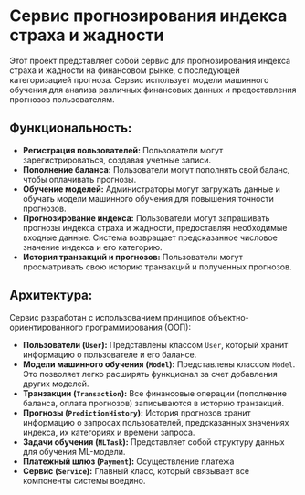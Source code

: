 # Сервис прогнозирования индекса страха и жадности

Этот проект представляет собой сервис для прогнозирования индекса страха и жадности на финансовом рынке, с последующей категоризацией прогноза.  Сервис использует модели машинного обучения для анализа различных финансовых данных и предоставления прогнозов пользователям.

## Функциональность:

* **Регистрация пользователей:**  Пользователи могут зарегистрироваться, создавая учетные записи.
* **Пополнение баланса:**  Пользователи могут пополнять свой баланс, чтобы оплачивать прогнозы.
* **Обучение моделей:**  Администраторы могут загружать данные и обучать модели машинного обучения для повышения точности прогнозов.
* **Прогнозирование индекса:**  Пользователи могут запрашивать прогнозы индекса страха и жадности, предоставляя необходимые входные данные.  Система возвращает предсказанное числовое значение индекса и его категорию.
* **История транзакций и прогнозов:**  Пользователи могут просматривать свою историю транзакций и полученных прогнозов.

## Архитектура:

Сервис разработан с использованием принципов объектно-ориентированного программирования (ООП):

* **Пользователи (`User`):**  Представлены классом `User`, который хранит информацию о пользователе и его балансе.
* **Модели машинного обучения (`Model`):**  Представлены классом `Model`.  Это позволяет легко расширять функционал за счет добавления других моделей.
* **Транзакции (`Transaction`):**  Все финансовые операции (пополнение баланса, оплата прогнозов) записываются в историю транзакций.
* **Прогнозы (`PredictionHistory`):**  История прогнозов хранит информацию о запросах пользователей, предсказанных значениях индекса, их категориях и времени запроса.
* **Задачи обучения (`MLTask`):**  Представляет собой структуру данных для обучения ML-модели.
* **Платежный шлюз (`Payment`):**  Осуществление платежа
* **Сервис (`Service`):** Главный класс, который связывает все компоненты системы воедино.
